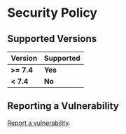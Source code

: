 # Security Policy

## Supported Versions

|   Version    |  Supported  |
| ------------ | ----------- |
| **>= 7.4**   |   **Yes**   |
| **< 7.4**    |   **No**    |

## Reporting a Vulnerability

[Report a vulnerability](https://github.com/Jakiboy/vanilleplugin-Third/issues).
